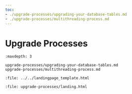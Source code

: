 ```yaml
---
toc:
- ./upgrade-processes/upgrading-your-database-tables.md
- ./upgrade-processes/multithreading-process.md
---
```

# Upgrade Processes

```{toctree}
:maxdepth: 3

upgrade-processes/upgrading-your-database-tables.md
upgrade-processes/multithreading-process.md
```

```{raw} html
:file: ../../landingpage_template.html
```
```{raw} html
:file: upgrade-processes/landing.html
```